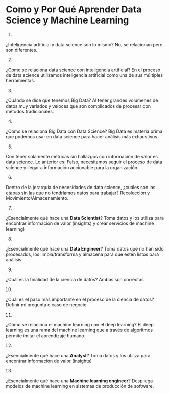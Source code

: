 # Como y Por Qué Aprender Data Science y Machine Learning

1.
¿Inteligencia artificial y data science son lo mismo?
No, se relacionan pero son diferentes.

2.
¿Cómo se relaciona data science con inteligencia artificial?
En el proceso de data science utilizamos inteligencia artificial como una de sus múltiples herramientas.

3.
¿Cuándo se dice que tenemos Big Data?
Al tener grandes volúmenes de datos muy variados y veloces que son complicados de procesar con métodos tradicionales.

4.
¿Cómo se relaciona Big Data con Data Science?
Big Data es materia prima que podemos usar en data science para hacer análisis más exhaustivos.

5.
Con tener solamente métricas sin hallazgos con información de valor es data science. Lo anterior es:
Falso, necesitamos seguir el proceso de data science y llegar a información accionable para la organización.

6.
Dentro de la jerarquía de necesidades de data science, ¿cuáles son las etapas sin las que no tendríamos datos para trabajar?
Recolección y Movimiento/Almacenamiento.

7.
¿Esencialmente qué hace una **Data Scientist**?
Toma datos y los utiliza para encontrar información de valor (insights) y crear servicios de machine learning)

8.
¿Esencialmente qué hace una **Data Engineer**?
Toma datos que no han sido procesados, los limpia/transforma y almacena para que estén listos para análisis.

9.
¿Cuál es la finalidad de la ciencia de datos?
Ambas son correctas

10.
¿Cuál es el paso más importante en el proceso de la ciencia de datos?
Definir mi pregunta o caso de negocio

11.
¿Cómo se relaciona el machine learning con el deep learning?
El deep learning es una rama del machine learning que a través de algoritmos permite imitar el aprendizaje humano.

12.
¿Esencialmente qué hace una **Analyst**?
Toma datos y los utiliza para encontrar información de valor (insights)

13.
¿Esencialmente qué hace una **Machine learning engineer**?
Despliega modelos de machine learning en sistemas de producción de software.
